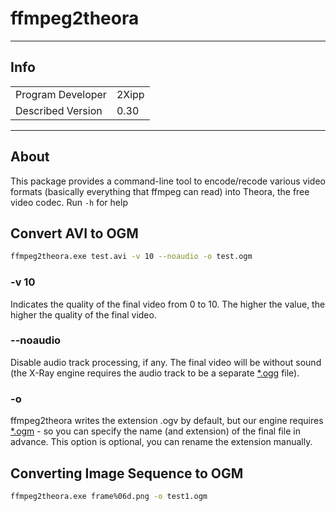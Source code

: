 # ffmpeg2theora

___

## Info

|  |  |
|---|---|
| Program Developer | 2Xipp |
| Described Version | 0.30 |

___

## About

This package provides a command-line tool to encode/recode various video formats (basically everything that ffmpeg can read) into Theora, the free video codec. Run `-h` for help

## Convert AVI to OGM

```bash
ffmpeg2theora.exe test.avi -v 10 --noaudio -o test.ogm
```

### -v 10

Indicates the quality of the final video from 0 to 10. The higher the value, the higher the quality of the final video.

### --noaudio

Disable audio track processing, if any. The final video will be without sound (the X-Ray engine requires the audio track to be a separate [*.ogg](../../reference/file-formats/audio-video/ogg.md) file).

### -o

ffmpeg2theora writes the extension .ogv by default, but our engine requires [*.ogm](../../reference/file-formats/audio-video/ogm.md) - so you can specify the name (and extension) of the final file in advance. This option is optional, you can rename the extension manually.

## Converting Image Sequence to OGM

```bash
ffmpeg2theora.exe frame%06d.png -o test1.ogm
```
